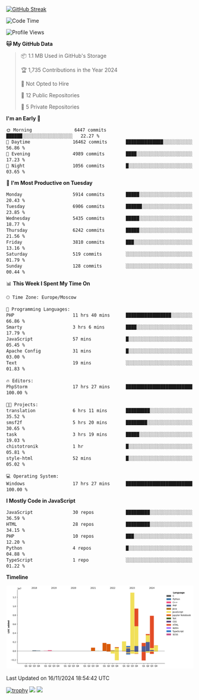 [![GitHub Streak](https://github-readme-streak-stats.herokuapp.com/?user=yogik10)](https://git.io/streak-stats)
<!--START_SECTION:waka-->
![Code Time](http://img.shields.io/badge/Code%20Time-999%20hrs%2041%20mins-blue)

![Profile Views](http://img.shields.io/badge/Profile%20Views-0-blue)

**🐱 My GitHub Data** 

> 📦 1.1 MB Used in GitHub's Storage 
 > 
> 🏆 1,735 Contributions in the Year 2024
 > 
> 🚫 Not Opted to Hire
 > 
> 📜 12 Public Repositories 
 > 
> 🔑 5 Private Repositories 
 > 
**I'm an Early 🐤** 

```text
🌞 Morning                6447 commits        ██████░░░░░░░░░░░░░░░░░░░   22.27 % 
🌆 Daytime                16462 commits       ██████████████░░░░░░░░░░░   56.86 % 
🌃 Evening                4989 commits        ████░░░░░░░░░░░░░░░░░░░░░   17.23 % 
🌙 Night                  1056 commits        █░░░░░░░░░░░░░░░░░░░░░░░░   03.65 % 
```
📅 **I'm Most Productive on Tuesday** 

```text
Monday                   5914 commits        █████░░░░░░░░░░░░░░░░░░░░   20.43 % 
Tuesday                  6906 commits        ██████░░░░░░░░░░░░░░░░░░░   23.85 % 
Wednesday                5435 commits        █████░░░░░░░░░░░░░░░░░░░░   18.77 % 
Thursday                 6242 commits        █████░░░░░░░░░░░░░░░░░░░░   21.56 % 
Friday                   3810 commits        ███░░░░░░░░░░░░░░░░░░░░░░   13.16 % 
Saturday                 519 commits         ░░░░░░░░░░░░░░░░░░░░░░░░░   01.79 % 
Sunday                   128 commits         ░░░░░░░░░░░░░░░░░░░░░░░░░   00.44 % 
```


📊 **This Week I Spent My Time On** 

```text
🕑︎ Time Zone: Europe/Moscow

💬 Programming Languages: 
PHP                      11 hrs 40 mins      █████████████████░░░░░░░░   66.86 % 
Smarty                   3 hrs 6 mins        ████░░░░░░░░░░░░░░░░░░░░░   17.79 % 
JavaScript               57 mins             █░░░░░░░░░░░░░░░░░░░░░░░░   05.45 % 
Apache Config            31 mins             █░░░░░░░░░░░░░░░░░░░░░░░░   03.00 % 
Text                     19 mins             ░░░░░░░░░░░░░░░░░░░░░░░░░   01.83 % 

🔥 Editors: 
PhpStorm                 17 hrs 27 mins      █████████████████████████   100.00 % 

🐱‍💻 Projects: 
translation              6 hrs 11 mins       █████████░░░░░░░░░░░░░░░░   35.52 % 
smsf2f                   5 hrs 20 mins       ████████░░░░░░░░░░░░░░░░░   30.65 % 
task                     3 hrs 19 mins       █████░░░░░░░░░░░░░░░░░░░░   19.03 % 
chistotronik             1 hr                █░░░░░░░░░░░░░░░░░░░░░░░░   05.81 % 
style-html               52 mins             █░░░░░░░░░░░░░░░░░░░░░░░░   05.02 % 

💻 Operating System: 
Windows                  17 hrs 27 mins      █████████████████████████   100.00 % 
```

**I Mostly Code in JavaScript** 

```text
JavaScript               30 repos            █████████░░░░░░░░░░░░░░░░   36.59 % 
HTML                     28 repos            █████████░░░░░░░░░░░░░░░░   34.15 % 
PHP                      10 repos            ███░░░░░░░░░░░░░░░░░░░░░░   12.20 % 
Python                   4 repos             █░░░░░░░░░░░░░░░░░░░░░░░░   04.88 % 
TypeScript               1 repo              ░░░░░░░░░░░░░░░░░░░░░░░░░   01.22 % 
```



**Timeline**

![Lines of Code chart](https://raw.githubusercontent.com/Yogik10/Yogik10/main/assets/bar_graph.png)


 Last Updated on 16/11/2024 18:54:42 UTC
<!--END_SECTION:waka-->
[![trophy](https://github-profile-trophy.vercel.app/?username=yogik10)](https://github.com/ryo-ma/github-profile-trophy)
![](https://github-profile-summary-cards.vercel.app/api/cards/profile-details?username=yogik10&theme=solarized_dark)
![](https://github-profile-summary-cards.vercel.app/api/cards/most-commit-language?username=yogik10&theme=solarized_dark)


